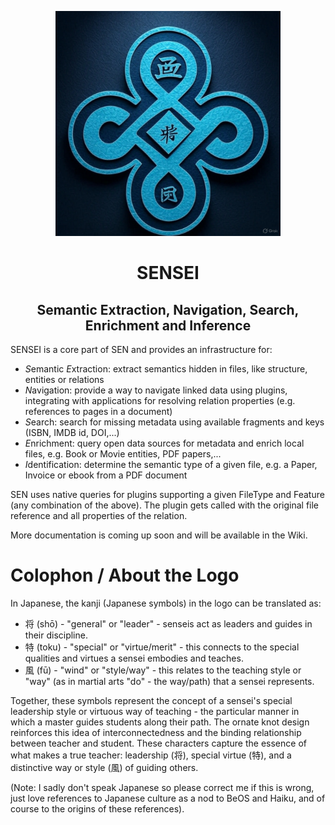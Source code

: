 <p align="center">
  <img src="images/sensei-logo.jpg" width=360 />
</p>

<h1 align="center">SENSEI</h1>
<h2 align="center">Semantic Extraction, Navigation, Search, Enrichment and Inference</h2>

SENSEI is a core part of SEN and provides an infrastructure for:
* *S*emantic *E*xtraction: extract semantics hidden in files, like structure, entities or relations
* *N*avigation: provide a way to navigate linked data using plugins, integrating with applications for resolving 
  relation properties (e.g. references to pages in a document)
* *S*earch: search for missing metadata using available fragments and keys (ISBN, IMDB id, DOI,...)
* *E*nrichment: query open data sources for metadata and enrich local files, e.g. Book or Movie entities, PDF papers,...
* *I*dentification: determine the semantic type of a given file, e.g. a Paper, Invoice or ebook from a PDF document

SEN uses native queries for plugins supporting a given FileType and Feature (any combination of the above).
The plugin gets called with the original file reference and all properties of the relation.

More documentation is coming up soon and will be available in the Wiki.

# Colophon / About the Logo

In Japanese, the kanji (Japanese symbols) in the logo can be translated as:
* 将 (shō) - "general" or "leader" - senseis act as leaders and guides in their discipline.
* 特 (toku) - "special" or "virtue/merit" - this connects to the special qualities and virtues a sensei embodies and teaches.
* 風 (fū) - "wind" or "style/way" - this relates to the teaching style or "way" (as in martial arts "do" - the way/path) that a sensei represents.

Together, these symbols represent the concept of a sensei's special leadership style or virtuous way of teaching - the particular manner in which a master
guides students along their path. The ornate knot design reinforces this idea of interconnectedness and the binding relationship between teacher and student.
These characters capture the essence of what makes a true teacher: leadership (将), special virtue (特), and a distinctive way or style (風) of guiding others.

(Note: I sadly don't speak Japanese so please correct me if this is wrong, just love references to Japanese culture as a nod to BeOS and Haiku, and of course
to the origins of these references).
